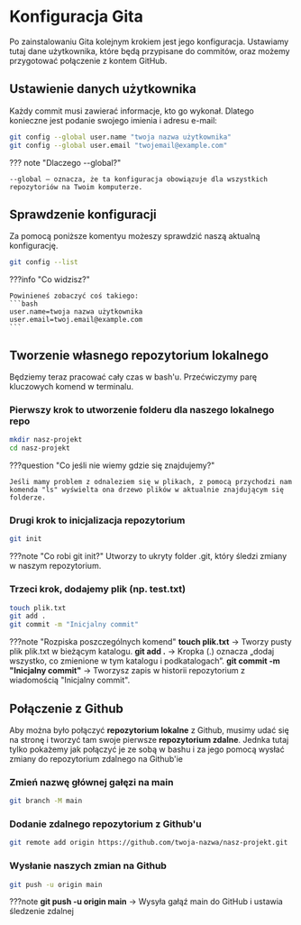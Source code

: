 # Konfiguracja Gita

Po zainstalowaniu Gita kolejnym krokiem jest jego konfiguracja. Ustawiamy tutaj dane użytkownika, które będą przypisane do commitów, oraz możemy przygotować połączenie z kontem GitHub.

## Ustawienie danych użytkownika

Każdy commit musi zawierać informacje, kto go wykonał. Dlatego konieczne jest podanie swojego imienia i adresu e-mail:

```bash
git config --global user.name "twoja nazwa użytkownika"
git config --global user.email "twojemail@example.com"
```

??? note "Dlaczego --global?"

    --global — oznacza, że ta konfiguracja obowiązuje dla wszystkich repozytoriów na Twoim komputerze.

## Sprawdzenie konfiguracji

Za pomocą poniższe komentyu możeszy sprawdzić naszą aktualną konfigurację.

```bash
git config --list
```
???info "Co widzisz?"

    Powinieneś zobaczyć coś takiego:
    ```bash
    user.name=twoja nazwa użytkownika
    user.email=twoj.email@example.com
    ```
## Tworzenie własnego repozytorium lokalnego

Będziemy teraz pracować cały czas w bash'u. Przećwiczymy parę kluczowych komend w terminalu.

### Pierwszy krok to utworzenie folderu dla naszego **lokalnego repo**

```bash
mkdir nasz-projekt
cd nasz-projekt
```

???question "Co jeśli nie wiemy gdzie się znajdujemy?"
    
    Jeśli mamy problem z odnaleziem się w plikach, z pomocą przychodzi nam komenda "ls" wyświelta ona drzewo plików w aktualnie znajdującym się folderze.

### Drugi krok to inicjalizacja repozytorium

```bash
git init
```

???note "Co robi git init?"
    Utworzy to ukryty folder .git, który śledzi zmiany w naszym repozytorium.

### Trzeci krok, dodajemy plik (np. test.txt)

```bash
touch plik.txt
git add .
git commit -m "Inicjalny commit"
```

???note "Rozpiska poszczególnych komend"
    **touch plik.txt** -> Tworzy pusty plik plik.txt w bieżącym katalogu.
    **git add .** -> Kropka (.) oznacza „dodaj wszystko, co zmienione w tym katalogu i podkatalogach”.
    **git commit -m "Inicjalny commit"** -> Tworzysz zapis w historii repozytorium z wiadomością "Inicjalny commit".

## Połączenie z Github

Aby można było połączyć **repozytorium lokalne** z Github, musimy udać się na stronę i tworzyć tam swoje pierwsze **repozytorium zdalne**. Jednka tutaj tylko pokażemy jak połączyć je ze sobą w bashu i za jego pomocą wysłać zmiany do repozytorium zdalnego na Github'ie

### Zmień nazwę głównej gałęzi na main
```bash
git branch -M main
```

### Dodanie zdalnego repozytorium z Github'u

```bash
git remote add origin https://github.com/twoja-nazwa/nasz-projekt.git
```

### Wysłanie naszych zmian na Github

```bash
git push -u origin main
```

???note 
    **git push -u origin main** -> Wysyła gałąź main do GitHub i ustawia śledzenie zdalnej